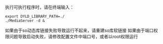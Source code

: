 执行可执行程序时，请在终端输入：

```
export DYLD_LIBRARY_PATH=./
./MediaServer -d &
```

如果由于so动态库链接失败导致运行不起来，请重建so库软链接
如果由于端口权限问题导致启动失败，请修改配置文件中端口号，或者以root权限运行

